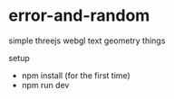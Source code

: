 # error-and-random
simple threejs webgl text geometry things


setup
- npm install (for the first time)
- npm run dev
